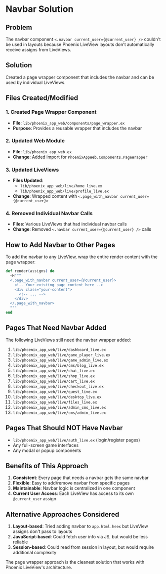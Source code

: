 # Navbar Solution

## Problem
The navbar component `<.navbar current_user={@current_user} />` couldn't be used in layouts because Phoenix LiveView layouts don't automatically receive assigns from LiveViews.

## Solution
Created a page wrapper component that includes the navbar and can be used by individual LiveViews.

## Files Created/Modified

### 1. Created Page Wrapper Component
- **File**: `lib/phoenix_app_web/components/page_wrapper.ex`
- **Purpose**: Provides a reusable wrapper that includes the navbar

### 2. Updated Web Module
- **File**: `lib/phoenix_app_web.ex`
- **Change**: Added import for `PhoenixAppWeb.Components.PageWrapper`

### 3. Updated LiveViews
- **Files Updated**: 
  - `lib/phoenix_app_web/live/home_live.ex`
  - `lib/phoenix_app_web/live/profile_live.ex`
- **Change**: Wrapped content with `<.page_with_navbar current_user={@current_user}>`

### 4. Removed Individual Navbar Calls
- **Files**: Various LiveViews that had individual navbar calls
- **Change**: Removed `<.navbar current_user={@current_user} />` calls

## How to Add Navbar to Other Pages

To add the navbar to any LiveView, wrap the entire render content with the page wrapper:

```elixir
def render(assigns) do
  ~H"""
  <.page_with_navbar current_user={@current_user}>
    <!-- Your existing page content here -->
    <div class="your-content">
      <!-- ... -->
    </div>
  </.page_with_navbar>
  """
end
```

## Pages That Need Navbar Added

The following LiveViews still need the navbar wrapper added:

1. `lib/phoenix_app_web/live/dashboard_live.ex`
2. `lib/phoenix_app_web/live/game_player_live.ex`
3. `lib/phoenix_app_web/live/game_admin_live.ex`
4. `lib/phoenix_app_web/live/cms/blog_live.ex`
5. `lib/phoenix_app_web/live/chat_live.ex`
6. `lib/phoenix_app_web/live/shop_live.ex`
7. `lib/phoenix_app_web/live/cart_live.ex`
8. `lib/phoenix_app_web/live/checkout_live.ex`
9. `lib/phoenix_app_web/live/quest_live.ex`
10. `lib/phoenix_app_web/live/desktop_live.ex`
11. `lib/phoenix_app_web/live/files_live.ex`
12. `lib/phoenix_app_web/live/admin_cms_live.ex`
13. `lib/phoenix_app_web/live/cms/admin_live.ex`

## Pages That Should NOT Have Navbar

- `lib/phoenix_app_web/live/auth_live.ex` (login/register pages)
- Any full-screen game interfaces
- Any modal or popup components

## Benefits of This Approach

1. **Consistent**: Every page that needs a navbar gets the same navbar
2. **Flexible**: Easy to add/remove navbar from specific pages
3. **Maintainable**: Navbar logic is centralized in one component
4. **Current User Access**: Each LiveView has access to its own `@current_user` assign

## Alternative Approaches Considered

1. **Layout-based**: Tried adding navbar to `app.html.heex` but LiveView assigns don't pass to layouts
2. **JavaScript-based**: Could fetch user info via JS, but would be less reliable
3. **Session-based**: Could read from session in layout, but would require additional complexity

The page wrapper approach is the cleanest solution that works with Phoenix LiveView's architecture.
